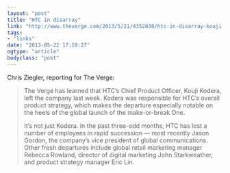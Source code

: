 ```yaml
---
layout: "post"
title: "HTC in disarray"
link: "http://www.theverge.com/2013/5/21/4352838/htc-in-disarray-kouji-kodera-staff-departures-disastrous-first-and-production-problems"
tags: 
- "links"
date: "2013-05-22 17:19:27"
ogtype: "article"
bodyclass: "post"
---
```


Chris Ziegler, reporting for The Verge:

> The Verge has learned that HTC’s Chief Product Officer, Kouji Kodera, left the company last week. Kodera was responsible for HTC’s overall product strategy, which makes the departure especially notable on the heels of the global launch of the make-or-break One.
> 
> It’s not just Kodera. In the past three-odd months, HTC has lost a number of employees in rapid succession — most recently Jason Gordon, the company’s vice president of global communications. Other fresh departures include global retail marketing manager Rebecca Rowland, director of digital marketing John Starkweather, and product strategy manager Eric Lin.